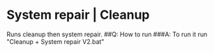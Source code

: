 # System repair | Cleanup
Runs cleanup then system repair.
##Q: How to run
###A: To run it run "Cleanup + System repair  V2.bat"

